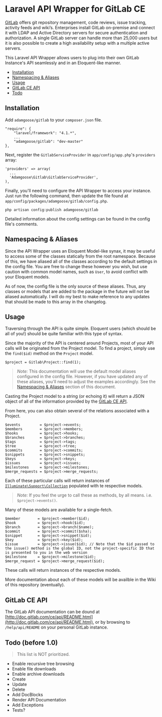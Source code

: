 # Laravel API Wrapper for GitLab CE

[GitLab](http://gitlab.org) offers git repository management, code reviews, issue tracking, activity feeds and wiki’s. Enterprises install GitLab on-premise and connect it with LDAP and Active Directory servers for secure authentication and authorization. A single GitLab server can handle more than 25,000 users but it is also possible to create a high availability setup with a multiple active servers.

This Laravel API Wrapper allows users to plug into their own GitLab Instance's API seamlessly and in an Eloquent-like manner.

- [Installation](#installation)
- [Namespacing & Aliases](#namespacing)
- [Usage](#usage)
- [GitLab CE API](#api)
- [Todo](#todo)

<a name="installation"></a>
## Installation

Add `adamgoose/gitlab` to your `composer.json` file.

    "require": {
        "laravel/framework": "4.1.*",
        ...
        "adamgoose/gitlab": "dev-master"
    },

Next, register the `GitlabServiceProvider` in `app/config/app.php`'s `providers` array:

    'providers' => array(
      ...
      'Adamgoose\Gitlab\GitlabServiceProvider',
    ),

Finally, you'll need to configure the API Wrapper to access your instance. Just run the following command, then update the file found at `app/config/packages/adamgoose/gitlab/config.php`.

    php artisan config:publish adamgoose/gitlab

Detailed information about the config settings can be found in the config file's comments.

<a name="namespacing"></a>
## Namespacing & Aliases

Since the API Wrapper uses an Eloquent Model-like synax, it may be useful to access some of the classes statically from the root namespace. Because of this, we have aliased all of the classes according to the default settings in the config file. You are free to change these however you wish, but use caution with common model names, such as `User`, to avoid conflict with your Eloquent models.

As of now, the config file is the only source of these aliases. Thus, any classes or models that are added to the package in the future will not be aliased automatically. I will do my best to make reference to any updates that should be made to this array in the changelog.

<a name="usage"></a>
## Usage

Traversing through the API is quite simple. Eloquent users (which should be all of you!) should be quite familiar with this type of syntax.

Since the majority of the API is centered around Projects, most of your API calls will be originated from the Project model. To find a project, simply use the `find($id)` method on the `Project` model.

    $project = Gitlab\Project::find(1);

> *Note:* This documentation will use the default model aliases configured in the config file. However, if you have updated any of these aliases, you'll need to adjust the examples accordingly. See the [Namespacing & Aliases](#namespacing) section of this document.

Casting the Project model to a string (or echoing it) will return a JSON object of all of the information provided by the [GitLab CE API](#api). 

From here, you can also obtain several of the relations associated with a Project.

    $events         = $project->events;
    $members        = $project->members;
    $hooks          = $project->hooks;
    $branches       = $project->branches;
    $tags           = $project->tags;
    $tree           = $project->tree;
    $commits        = $project->commits;
    $snippets       = $project->snippets;
    $keys           = $project->keys;
    $issues         = $project->issues;
    $milestones     = $project->milestones;
    $merge_requests = $project->merge_requests;

Each of these particular calls will return instances of [`Illuminate\Support\Collection`](https://github.com/laravel/framework/blob/4.1/src/Illuminate/Support/Collection.php) populated with te respective models.

> *Note:* If you feel the urge to call these as methods, by all means. i.e. `$project->events()`.

Many of these models are available for a single-fetch.

    $member        = $project->member($id);
    $hook          = $project->hook($id);
    $branch        = $project->branch($name);
    $commit        = $project->commit($sha);
    $snippet       = $project->snippet($id);
    $key           = $project->key($id);
    $issue         = $project->issue($id); // Note that the $id passed to the issue() method is the global ID, not the project-specific ID that is presented to you in the web version
    $milestone     = $project->milestone($id);
    $merge_request = $project->merge_request($id);

These calls will return instances of the respective models.

More documentation about each of these models will be availble in the Wiki of this repository (eventually).

<a name="api"></a>
## GitLab CE API

The GitLab API documentation can be dound at [http://doc.gitlab.com/ce/api/README.html](http://doc.gitlab.com/ce/api/README.html), or by browsing to `/help/api/README` on your personal GitLab instance.

<a name="todo"></a>
## Todo (before 1.0)

> This list is NOT prioritized.

- Enable recursive tree browsing
- Enable file downloads
- Enable archive downloads
- Create
- Update
- Delete
- Add DocBlocks
- Render API Documentation
- Add Exceptions
- Tests?